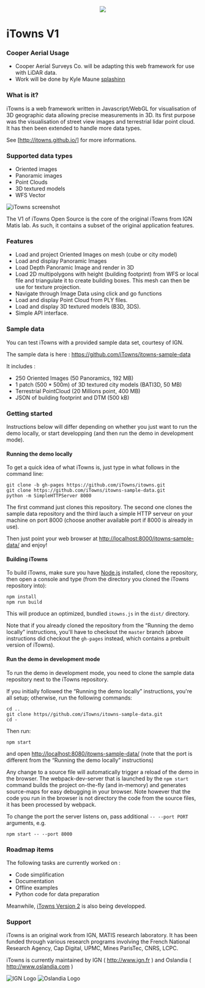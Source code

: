 
<p align="center">
<img src="http://www.itowns.fr/images/logo-itowns2XS.png" />
</p>

# iTowns V1

### Cooper Aerial Usage
- Cooper Aerial Surveys Co. will be adapting this web framework for use with LiDAR data.
- Work will be done by Kyle Maune [splashinn](https://www.github.com/splashinn)

### What is it?

iTowns is a web framework written in Javascript/WebGL for visualisation of 3D geographic data allowing precise measurements in 3D.
Its first purpose was the visualisation of street view images and terrestrial lidar point cloud. It has then been extended to handle more data types.

See [http://itowns.github.io/] for more informations.

### Supported data types

- Oriented images
- Panoramic images
- Point Clouds
- 3D textured models
- WFS Vector

![iTowns screenshot](http://www.itowns.fr/videos/screenshotGIT.jpg)

The V1 of iTowns Open Source is the core of the original iTowns from IGN Matis lab. As such, it contains a subset of the original application features.

### Features

- Load and project Oriented Images on mesh (cube or city model)
- Load and display Panoramic Images
- Load Depth Panoramic Image and render in 3D
- Load 2D multipolygons with height (building footprint) from WFS or local file and triangulate it to create building boxes. This mesh can then be use for texture projection.
- Navigate through Image Data using click and go functions
- Load and display Point Cloud from PLY files.
- Load and display 3D textured models (B3D, 3DS).
- Simple API interface.

### Sample data

You can test iTowns with a provided sample data set, courtesy of IGN.

The sample data is here : https://github.com/iTowns/itowns-sample-data

It includes :

- 250 Oriented Images (50 Panoramics, 192 MB)
- 1 patch (500 * 500m) of 3D textured city models (BATI3D, 50 MB)
- Terrestrial PointCloud (20 Millions point, 400 MB)
- JSON of building footprint and DTM (500 kB)

### Getting started

Instructions below will differ depending on whether you just want to run the demo locally,
or start developping (and then run the demo in development mode).

#### Running the demo locally

To get a quick idea of what iTowns is, just type in what follows in the
command line:

```
git clone -b gh-pages https://github.com/iTowns/itowns.git
git clone https://github.com/iTowns/itowns-sample-data.git
python -m SimpleHTTPServer 8000
```

The first command just clones this repository. The second one clones the sample
data repository and the third lauch a simple HTTP serveur on your machine on
port 8000 (choose another available port if 8000 is already in use).

Then just point your web browser at [http://localhost:8000/itowns-sample-data/](http://localhost:8000/itowns-sample-data/) and enjoy!

#### Building iTowns

To build iTowns, make sure you have [Node.js](https://nodejs.org/) installed, clone the repository, then open a console and type
(from the directory you cloned the iTowns repository into):

```
npm install
npm run build
```

This will produce an optimized, bundled `itowns.js` in the `dist/` directory.

Note that if you already cloned the repository from the “Running the demo locally” instructions,
you'll have to checkout the `master` branch (above instructions did checkout the `gh-pages` instead,
which contains a prebuilt version of iTowns).

#### Run the demo in development mode

To run the demo in development mode, you need to clone the sample data repository next to the iTowns repository.

If you initially followed the “Running the demo locally” instructions, you're all setup;
otherwise, run the following commands:

```
cd ..
git clone https//github.com/iTowns/itowns-sample-data.git
cd -
```

Then run:

```
npm start
```

and open [http://localhost:8080/itowns-sample-data/](http://localhost:8080/itowns-sample-data/)
(note that the port is different from the “Running the demo locally” instructions)

Any change to a source file will automatically trigger a reload of the demo in the browser.
The webpack-dev-server that is launched by the `npm start` command builds the project on-the-fly
(and in-memory) and generates source-maps for easy debugging in your browser.
Note however that the code you run in the browser is not directory the code from the source files,
it has been processed by webpack.

To change the port the server listens on, pass additional `-- --port PORT` arguments, e.g.

```
npm start -- --port 8000
```

### Roadmap items

The following tasks are currently worked on :

- Code simplification
- Documentation
- Offline examples
- Python code for data preparation

Meanwhile, [iTowns Version 2](https://github.com/iTowns/itowns2) is also being developped.

### Support

iTowns is an original work from IGN, MATIS research laboratory.
It has been funded through various research programs involving the French National Research Agency, Cap Digital, UPMC, Mines ParisTec, CNRS, LCPC.

iTowns is currently maintained by IGN ( http://www.ign.fr ) and Oslandia ( http://www.oslandia.com )

![IGN Logo](https://raw.githubusercontent.com/iTowns/itowns/master/images/IGN_logo_2012.png)
![Oslandia Logo](https://raw.githubusercontent.com/iTowns/itowns/master/images/Oslandia_logo.png)

